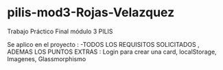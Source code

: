 # pilis-mod3-Rojas-Velazquez
Trabajo Práctico Final módulo 3 PILIS

Se aplico en el proyecto :
-TODOS LOS REQUISITOS SOLICITADOS , ADEMAS LOS PUNTOS EXTRAS :
Login para crear una card,
localStorage,
Imagenes,
Glassmorphismo
